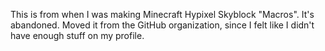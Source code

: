 This is from when I was making Minecraft Hypixel Skyblock "Macros". It's abandoned.
Moved it from the GitHub organization, since I felt like I didn't have enough stuff on my profile.
